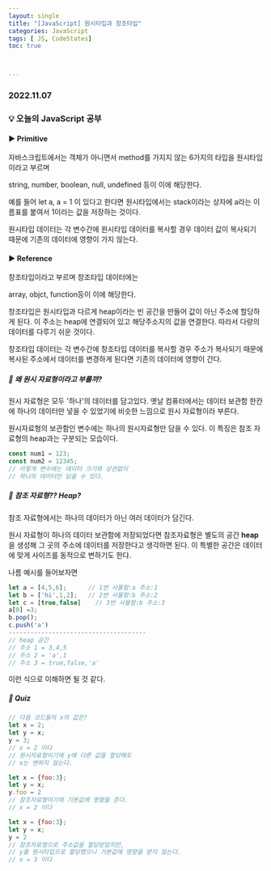 ```yaml
---
layout: single
title: "[JavaScript] 원시타입과 창조타입"
categories: JavaScript
tags: [ JS, CodeStates]
toc: true



---
```


### 2022.11.07

### 💡  오늘의 JavaScript 공부 

#### ▶️ Primitive

자바스크립트에서는 객체가 아니면서 method를 가지지 않는 6가지의 타입을 원시타입이라고 부르며

string, number, boolean, null, undefined 등이 이에 해당한다. 

예를 들어 let a, a = 1 이 있다고 한다면 원시타입에서는 stack이라는 상자에 a라는 이름표를 붙여서 1이라는 값을 저장하는 것이다. 

원시타입 데이터는 각 변수간에 원시타입 데이터를 복사할 경우 데이터 값이 복사되기 때문에 기존의 데이터에 영향이 가지 않는다. 



#### ▶️ Reference

창조타입이라고 부르며 창조타입 데이터에는 

array, objct, function등이 이에 해당한다. 

창조타입은 원시타입과 다르게 heap이라는 빈 공간을 만들어 값이 아닌 주소에 할당하게 된다. 이 주소는 heap에 연결되어 있고 해당주소지의 값을 연결한다.  따라서 다량의 데이터를 다루기 쉬운 것이다. 

창조타입 데이터는 각 변수간에 창조타입 데이터를 복사할 경우 주소가 복사되기 때문에 복사된 주소에서 데이터를 변경하게 된다면 기존의 데이터에 영향이 간다. 



##### 📌 왜 원시 자료형이라고 부를까? 

원시 자료형은 모두 '하나'의 데이터를 담고있다. 옛날 컴퓨터에서는 데이터 보관함 한칸에 하나의 데이터만 넣을 수 있었기에 비슷한 느낌으로 원시 자료형이라 부른다. 

원시자료형의 보관함인 변수에는 하나의 원시자료형만 담을 수 있다. 이 특징은 참조 자료형의 heap과는 구분되는 모습이다.  

```js
const num1 = 123;
const num2 = 12345;
// 이렇게 변수에는 데이터 크기와 상관없이 
// 하나의 데이터만 담을 수 있다. 
```



##### 📌 참조 자료형?? Heap? 

참조 자료형에서는 하나의 데이터가 아닌 여러 데이터가 담긴다. 

원시 자료형이 하나의 데이터 보관함에 저장되었다면 참조자료형은 별도의 공간 **heap**을 생성해 그 곳의 주소에 데이터를 저장한다고 생각하면 된다. 이 특별한 공간은 데이터에 맞게 사이즈를 동적으로 변하기도 한다. 

나름 예시를 들어보자면 

```js 
let a = [4,5,6];      // 1번 사물함:a 주소:1
let b = ['hi',1,2];   // 2번 사물함:b 주소:2
let c = [true,false]	// 3번 사물함:b 주소:3
a[0] =3;
b.pop();
c.push('a')
--------------------------------------
// heap 공간 
// 주소 1 = 3,4,5
// 주소 2 = 'a',1
// 주소 3 = true,false,'a'
```

이런 식으로 이해하면 될 것 같다. 

##### 📌 Quiz

```js
// 다음 코드들의 x의 값은?  
let x = 2;
let y = x;
y = 3;
// x = 2 이다 
// 원시자료형이기에 y에 다른 값을 할당해도 
// x는 변하지 않는다. 

let x = {foo:3};
let y = x;
y.foo = 2
// 참조자료형이기에 기본값에 영향을 준다. 
// x = 2 이다

let x = {foo:3};
let y = x;
y = 2
// 참조자료형으로 주소값을 할당받았지만,
// y를 원시타입으로 할당했으니 기본값에 영향을 받지 않는다. 
// x = 3 이다
```

